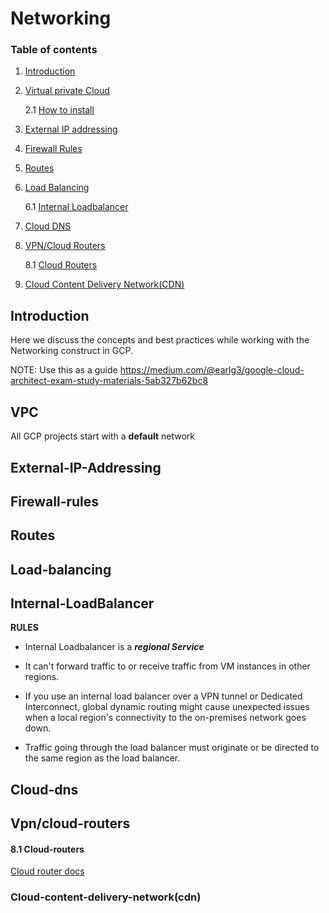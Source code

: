 # Networking

### Table of contents


1. [Introduction](#introduction)
2. [Virtual private Cloud](#vpc)
   
   2.1 [How to install ](#install-vpc)
3. [External IP addressing](#external-ip-addressing)
4. [Firewall Rules](#firewall-rules)
5. [Routes](#routes)
6. [Load Balancing](#load-balancing)
    
    6.1 [Internal Loadbalancer ](#internal-loadbalancer)
7. [Cloud DNS](#cloud-dns)
8. [VPN/Cloud Routers](#vpn/cloud-routers)

    8.1 [Cloud Routers ](#8.1-cloud-routers)
9. [Cloud Content Delivery Network(CDN)](#cloud-content-delivery-network(cdn))


Introduction
-------------
Here we discuss the concepts and best practices while working with the Networking construct in GCP.

NOTE: Use this as a guide https://medium.com/@earlg3/google-cloud-architect-exam-study-materials-5ab327b62bc8


VPC
---
All GCP projects start with a **default** network



External-IP-Addressing
-------------

Firewall-rules
--------------

Routes
------

Load-balancing
--------------

Internal-LoadBalancer
--------------------
**RULES**

- Internal Loadbalancer is a _**regional Service**_
- It can't forward traffic to or receive traffic from VM instances in other regions. 

- If you use an internal load balancer over a VPN tunnel or Dedicated Interconnect, global dynamic routing might cause unexpected issues when a local region's connectivity to the on-premises network goes down. 
- Traffic going through the load balancer must originate or be directed to the same region as the load balancer. 

Cloud-dns
---------

Vpn/cloud-routers
-----------------
#### 8.1 Cloud-routers
[Cloud router docs](https://cloud.google.com/router/docs/concepts/overview?hl=en_US&_ga=2.55156579.-957855535.1523742970#dynamic-routing-mode)
### Cloud-content-delivery-network(cdn)
